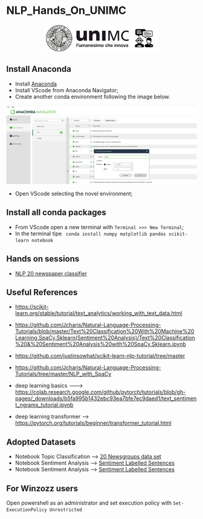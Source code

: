 # NLP_Hands_On_UNIMC

<p align="center">
  <img src="docs\logonlp.png" width="300" />
</p>


## Install Anaconda

* Install [Anaconda](https://www.anaconda.com/download/success)  
* Install VScode from Anaconda Navigator;
* Create another conda environment following the image below.

<p align="center">
  <img src="docs\anaconda_navigator.png" width="600" />
</p>

* Open VScode selecting the novel environment;


## Install all conda packages

* From VScode open a new terminal with ``` Terminal >>> New Terminal ```;  
* In the terminal tipe ``` conda install numpy matplotlib pandas scikit-learn notebook```

## Hands on sessions

* [NLP 20 newspaper classifier ](exercise_1\News_Classifier_Sklearn.ipynb)

## Useful References
* https://scikit-learn.org/stable/tutorial/text_analytics/working_with_text_data.html

* https://github.com/Jcharis/Natural-Language-Processing-Tutorials/blob/master/Text%20Classification%20With%20Machine%20Learning,SpaCy,Sklearn(Sentiment%20Analysis)/Text%20Classification%20&%20Sentiment%20Analysis%20with%20SpaCy,Sklearn.ipynb

* https://github.com/justinsowhat/scikit-learn-nlp-tutorial/tree/master

* https://github.com/Jcharis/Natural-Language-Processing-Tutorials/tree/master/NLP_with_SpaCy


* deep learning basics ---> https://colab.research.google.com/github/pytorch/tutorials/blob/gh-pages/_downloads/b5fa995b1432ebc93ea7bfe7ec9daed1/text_sentiment_ngrams_tutorial.ipynb

* deep learning transformer --> https://pytorch.org/tutorials/beginner/transformer_tutorial.html

## Adopted Datasets

* Notebook Topic Classification --> [20 Newsgroups data set](http://qwone.com/~jason/20Newsgroups/)
* Notebook Sentiment Analysis --> [Sentiment Labelled Sentences](https://archive.ics.uci.edu/dataset/331/sentiment+labelled+sentences)
* Notebook Sentiment Analysis --> [Sentiment Labelled Sentences](https://archive.ics.uci.edu/dataset/331/sentiment+labelled+sentences)


## For Winzozz users
Open powershell as an administrator and set execution policy with ```Set-ExecutionPolicy Unrestricted```
